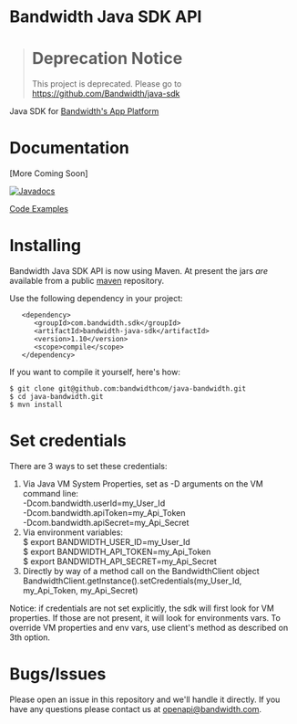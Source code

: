 # Bandwidth Java SDK API

> # Deprecation Notice
> This project is deprecated. Please go to https://github.com/Bandwidth/java-sdk

Java SDK for [Bandwidth's App Platform](http://ap.bandwidth.com/?utm_medium=social&utm_source=github&utm_campaign=dtolb&utm_content=)

# Documentation
[More Coming Soon]

[![Javadocs](http://www.javadoc.io/badge/com.bandwidth.sdk/bandwidth-java-sdk.svg)](http://www.javadoc.io/doc/com.bandwidth.sdk/bandwidth-java-sdk)

[Code Examples](https://github.com/bandwidthcom/java-bandwidth-examples)

# Installing

Bandwidth Java SDK API is now using Maven.  At present the jars *are* available from a public [maven](http://maven.apache.org/download.html) repository.

Use the following dependency in your project:

       <dependency>
          <groupId>com.bandwidth.sdk</groupId>
          <artifactId>bandwidth-java-sdk</artifactId>
          <version>1.10</version>
          <scope>compile</scope>
       </dependency>

If you want to compile it yourself, here's how:

    $ git clone git@github.com:bandwidthcom/java-bandwidth.git
    $ cd java-bandwidth.git
    $ mvn install


# Set credentials

There are 3 ways to set these credentials:

1. Via Java VM System Properties, set as -D arguments on the VM command line:  
       -Dcom.bandwidth.userId=my_User_Id  
       -Dcom.bandwidth.apiToken=my_Api_Token  
       -Dcom.bandwidth.apiSecret=my_Api_Secret  
2. Via environment variables:  
       $ export BANDWIDTH_USER_ID=my_User_Id  
       $ export BANDWIDTH_API_TOKEN=my_Api_Token  
       $ export BANDWIDTH_API_SECRET=my_Api_Secret  
3. Directly by way of a method call on the BandwidthClient object  
       BandwidthClient.getInstance().setCredentials(my_User_Id, my_Api_Token, my_Api_Secret)

Notice: if credentials are not set explicitly, the sdk will first look for VM properties. 
If those are not present, it will look for environments vars.
To override VM properties and env vars, use client's method as described on 3th option.

# Bugs/Issues
Please open an issue in this repository and we'll handle it directly. If you have any questions please contact us at openapi@bandwidth.com.
